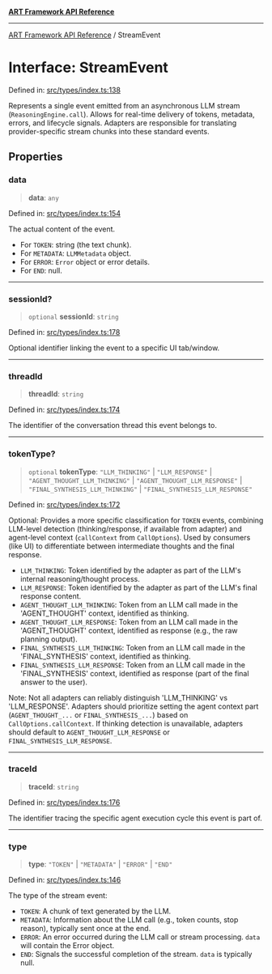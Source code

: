 [**ART Framework API Reference**](../README.md)

***

[ART Framework API Reference](../README.md) / StreamEvent

# Interface: StreamEvent

Defined in: [src/types/index.ts:138](https://github.com/hashangit/ART/blob/13d06b82b833201787abcae252aaec8212ec73f7/src/types/index.ts#L138)

Represents a single event emitted from an asynchronous LLM stream (`ReasoningEngine.call`).
Allows for real-time delivery of tokens, metadata, errors, and lifecycle signals.
Adapters are responsible for translating provider-specific stream chunks into these standard events.

## Properties

### data

> **data**: `any`

Defined in: [src/types/index.ts:154](https://github.com/hashangit/ART/blob/13d06b82b833201787abcae252aaec8212ec73f7/src/types/index.ts#L154)

The actual content of the event.
- For `TOKEN`: string (the text chunk).
- For `METADATA`: `LLMMetadata` object.
- For `ERROR`: `Error` object or error details.
- For `END`: null.

***

### sessionId?

> `optional` **sessionId**: `string`

Defined in: [src/types/index.ts:178](https://github.com/hashangit/ART/blob/13d06b82b833201787abcae252aaec8212ec73f7/src/types/index.ts#L178)

Optional identifier linking the event to a specific UI tab/window.

***

### threadId

> **threadId**: `string`

Defined in: [src/types/index.ts:174](https://github.com/hashangit/ART/blob/13d06b82b833201787abcae252aaec8212ec73f7/src/types/index.ts#L174)

The identifier of the conversation thread this event belongs to.

***

### tokenType?

> `optional` **tokenType**: `"LLM_THINKING"` \| `"LLM_RESPONSE"` \| `"AGENT_THOUGHT_LLM_THINKING"` \| `"AGENT_THOUGHT_LLM_RESPONSE"` \| `"FINAL_SYNTHESIS_LLM_THINKING"` \| `"FINAL_SYNTHESIS_LLM_RESPONSE"`

Defined in: [src/types/index.ts:172](https://github.com/hashangit/ART/blob/13d06b82b833201787abcae252aaec8212ec73f7/src/types/index.ts#L172)

Optional: Provides a more specific classification for `TOKEN` events,
combining LLM-level detection (thinking/response, if available from adapter)
and agent-level context (`callContext` from `CallOptions`).
Used by consumers (like UI) to differentiate between intermediate thoughts and the final response.

- `LLM_THINKING`: Token identified by the adapter as part of the LLM's internal reasoning/thought process.
- `LLM_RESPONSE`: Token identified by the adapter as part of the LLM's final response content.
- `AGENT_THOUGHT_LLM_THINKING`: Token from an LLM call made in the 'AGENT_THOUGHT' context, identified as thinking.
- `AGENT_THOUGHT_LLM_RESPONSE`: Token from an LLM call made in the 'AGENT_THOUGHT' context, identified as response (e.g., the raw planning output).
- `FINAL_SYNTHESIS_LLM_THINKING`: Token from an LLM call made in the 'FINAL_SYNTHESIS' context, identified as thinking.
- `FINAL_SYNTHESIS_LLM_RESPONSE`: Token from an LLM call made in the 'FINAL_SYNTHESIS' context, identified as response (part of the final answer to the user).

Note: Not all adapters can reliably distinguish 'LLM_THINKING' vs 'LLM_RESPONSE'.
Adapters should prioritize setting the agent context part (`AGENT_THOUGHT_...` or `FINAL_SYNTHESIS_...`) based on `CallOptions.callContext`.
If thinking detection is unavailable, adapters should default to `AGENT_THOUGHT_LLM_RESPONSE` or `FINAL_SYNTHESIS_LLM_RESPONSE`.

***

### traceId

> **traceId**: `string`

Defined in: [src/types/index.ts:176](https://github.com/hashangit/ART/blob/13d06b82b833201787abcae252aaec8212ec73f7/src/types/index.ts#L176)

The identifier tracing the specific agent execution cycle this event is part of.

***

### type

> **type**: `"TOKEN"` \| `"METADATA"` \| `"ERROR"` \| `"END"`

Defined in: [src/types/index.ts:146](https://github.com/hashangit/ART/blob/13d06b82b833201787abcae252aaec8212ec73f7/src/types/index.ts#L146)

The type of the stream event:
- `TOKEN`: A chunk of text generated by the LLM.
- `METADATA`: Information about the LLM call (e.g., token counts, stop reason), typically sent once at the end.
- `ERROR`: An error occurred during the LLM call or stream processing. `data` will contain the Error object.
- `END`: Signals the successful completion of the stream. `data` is typically null.
